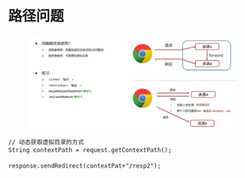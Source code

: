 # 路径问题

<figure><img src="../.gitbook/assets/image.png" alt=""><figcaption></figcaption></figure>

```
// 动态获取虚拟目录的方式
String contextPath = request.getContextPath();

response.sendRedirect(contextPat+"/resp2");
```
